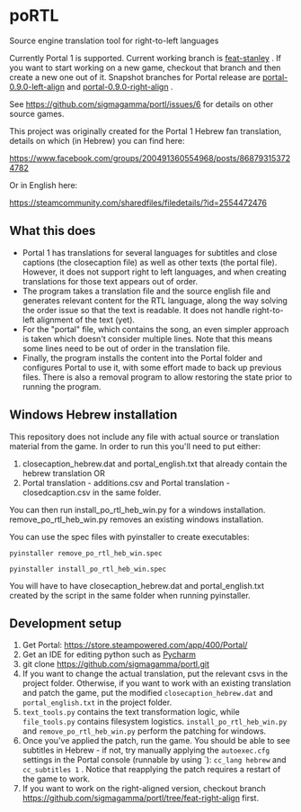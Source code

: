 # poRTL
Source engine translation tool for right-to-left languages 


Currently Portal 1 is supported. Current working branch is [feat-stanley](https://github.com/sigmagamma/portl/tree/feat-stanley)
. If you want to start working on a new game, checkout that branch and then create a new one out of it. 
Snapshot branches for Portal release are [portal-0.9.0-left-align](https://github.com/sigmagamma/portl/tree/portal-0.9.0-left-align) and [portal-0.9.0-right-align](https://github.com/sigmagamma/portl/tree/portal-0.9.0-right-align) .

See https://github.com/sigmagamma/portl/issues/6 for details on other source games.

This project was originally created for the Portal 1 Hebrew fan translation, details on which (in Hebrew) you can find here:

https://www.facebook.com/groups/200491360554968/posts/868793153724782

Or in English here:

https://steamcommunity.com/sharedfiles/filedetails/?id=2554472476


## What this does
* Portal 1 has translations for several languages for subtitles and close captions (the closecaption file)
as well as other texts (the portal file). However, it does not support right to left languages,
and when creating translations for those text appears out of order. 
* The program takes a translation file and the source english file and generates relevant content for the RTL language,
along the way solving the order issue so that the text is readable. It does not handle right-to-left alignment of the text (yet).
* For the "portal" file, which contains the song, an even simpler approach is taken which doesn't
consider multiple lines. Note that this means some lines need to be out of order in the translation file.
* Finally, the program installs the content into the Portal folder and configures Portal to use it, with some effort made to back up previous files.
There is also a removal program to allow restoring the state prior to running the program.

## Windows Hebrew installation
This repository does not include any file with actual source or translation material from the game.
In order to run this you'll need to put either:

1. closecaption_hebrew.dat and portal_english.txt that already contain the hebrew translation OR
2. Portal translation - additions.csv and Portal translation - closedcaption.csv
in the same folder.

You can then run install_po_rtl_heb_win.py for a windows installation.
remove_po_rtl_heb_win.py removes an existing windows installation.

You can use the spec files with pyinstaller to create executables:

`pyinstaller remove_po_rtl_heb_win.spec`

`pyinstaller install_po_rtl_heb_win.spec`

You will have to have closecaption_hebrew.dat and portal_english.txt created
by the script in the same folder when running pyinstaller.

## Development setup
1. Get Portal: 
https://store.steampowered.com/app/400/Portal/
2. Get an IDE for editing python such as [Pycharm](https://www.jetbrains.com/pycharm/)
3. git clone https://github.com/sigmagamma/portl.git
4. If you want to change the actual translation, put the relevant csvs in the project folder. Otherwise, if you want to work with an existing translation and patch the game, put the modified `closecaption_hebrew.dat` and `portal_english.txt` in the project folder.
5. `text_tools.py` contains the text transformation logic, while `file_tools.py` contains filesystem logistics. `install_po_rtl_heb_win.py` and `remove_po_rtl_heb_win.py` perform the patching for windows.
6. Once you've applied the patch, run the game. You should be able to see subtitles
in Hebrew - if not, try manually applying the `autoexec.cfg` settings in the Portal console
(runnable by using \`): `cc_lang hebrew` and `cc_subtitles 1` . Notice that reapplying the patch requires a restart of the game to work.
7. If you want to work on the right-aligned version, checkout branch https://github.com/sigmagamma/portl/tree/feat-right-align first. 

